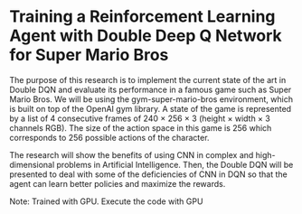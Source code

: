 # Training a Reinforcement Learning Agent with Double Deep Q Network for Super Mario Bros

The purpose of this research is to implement the current state of
the art in Double DQN and evaluate its performance in a famous
game such as Super Mario Bros. We will be using the gym-super-mario-bros environment, which is built on top
of the OpenAI gym library. A state of the game is represented by
a list of 4 consecutive frames of 240 × 256 × 3 (height × width ×
3 channels RGB). The size of the action space in this game is 256
which corresponds to 256 possible actions of the character.

The research will show the benefits of using CNN in complex and high-dimensional problems in
Artificial Intelligence. Then, the Double DQN will be presented to
deal with some of the deficiencies of CNN in DQN so that the agent
can learn better policies and maximize the rewards.

Note: Trained with GPU. Execute the code with GPU